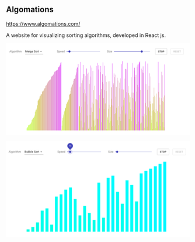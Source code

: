 ## Algomations

https://www.algomations.com/

A website for visualizing sorting algorithms, developed in React js.

![screenshot](./src/algorithms-1.png)

![screenshot](./src/algorithms-2.png)